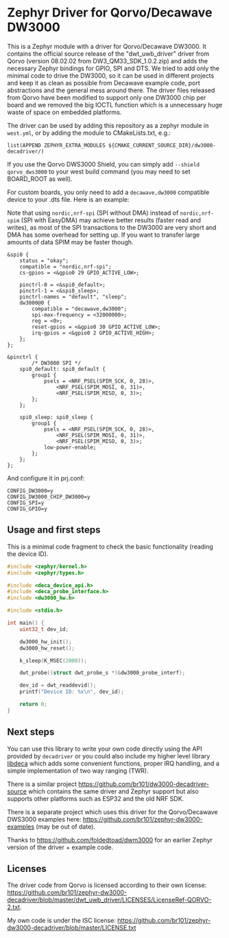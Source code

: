 # Zephyr Driver for Qorvo/Decawave DW3000

This is a Zephyr module with a driver for Qorvo/Decawave DW3000. It contains the
official source release of the "dwt_uwb_driver" driver from Qorvo 
(version 08.02.02 from DW3_QM33_SDK_1.0.2.zip) and adds the necessary Zephyr
bindings for GPIO, SPI and DTS. We tried to add only the minimal code to drive
the DW3000, so it can be used in different projects and keep it as clean as
possible from Decawave example code, port abstractions and the general mess
around there. The driver files released from Qorvo have been modified to support
only one DW3000 chip per board and we removed the big IOCTL function which is
a unnecessary huge waste of space on embedded platforms.

The driver can be used by adding this repository as a zephyr module in
`west.yml`, or by adding the module to CMakeLists.txt, e.g.:

```
list(APPEND ZEPHYR_EXTRA_MODULES ${CMAKE_CURRENT_SOURCE_DIR}/dw3000-decadriver/)
```

If you use the Qorvo DWS3000 Shield, you can simply add `--shield qorvo_dws3000`
to your west build command (you may need to set BOARD_ROOT as well).

For custom boards, you only need to add a `decawave,dw3000` compatible device to
your .dts file. Here is an example:

Note that using `nordic,nrf-spi` (SPI without DMA) instead of `nordic,nrf-spim`
(SPI with EasyDMA) may achieve better results (faster read and writes), as most
of the SPI transactions to the DW3000 are very short and DMA has some overhead
for setting up. If you want to transfer large amounts of data SPIM may be faster
though.

```
&spi0 {
	status = "okay";
	compatible = "nordic,nrf-spi";
	cs-gpios = <&gpio0 29 GPIO_ACTIVE_LOW>;

	pinctrl-0 = <&spi0_default>;
	pinctrl-1 = <&spi0_sleep>;
	pinctrl-names = "default", "sleep";
	dw3000@0 {
		compatible = "decawave,dw3000";
		spi-max-frequency = <32000000>;
		reg = <0>;
		reset-gpios = <&gpio0 30 GPIO_ACTIVE_LOW>;
		irq-gpios = <&gpio0 2 GPIO_ACTIVE_HIGH>;
	};
};

&pinctrl {
		/* DW3000 SPI */
	spi0_default: spi0_default {
		group1 {
			psels = <NRF_PSEL(SPIM_SCK, 0, 28)>,
				<NRF_PSEL(SPIM_MOSI, 0, 31)>,
				<NRF_PSEL(SPIM_MISO, 0, 3)>;
		};
	};

	spi0_sleep: spi0_sleep {
		group1 {
			psels = <NRF_PSEL(SPIM_SCK, 0, 28)>,
				<NRF_PSEL(SPIM_MOSI, 0, 31)>,
				<NRF_PSEL(SPIM_MISO, 0, 3)>;
			low-power-enable;
		};
	};
};
```

And configure it in prj.conf:

```
CONFIG_DW3000=y
CONFIG_DW3000_CHIP_DW3000=y
CONFIG_SPI=y
CONFIG_GPIO=y
```

## Usage and first steps

This is a minimal code fragment to check the basic functionality (reading the
device ID).

```c
#include <zephyr/kernel.h>
#include <zephyr/types.h>

#include <deca_device_api.h>
#include <deca_probe_interface.h>
#include <dw3000_hw.h>

#include <stdio.h>

int main() {
    uint32_t dev_id;

    dw3000_hw_init();
    dw3000_hw_reset();

    k_sleep(K_MSEC(2000));

    dwt_probe((struct dwt_probe_s *)&dw3000_probe_interf);

    dev_id = dwt_readdevid();
    printf("Device ID: %x\n", dev_id);

    return 0;
}
```

## Next steps

You can use this library to write your own code directly using the API provided
by `decadriver` or you could also include my higher level library
[libdeca](https://github.com/br101/libdeca) which adds some convenient functions,
proper IRQ handling, and a simple implementation of two way ranging (TWR).

There is a similar project https://github.com/br101/dw3000-decadriver-source which
contains the same driver and Zephyr support but also supports other platforms such
as ESP32 and the old NRF SDK.

There is a separate project which uses this driver for the Qorvo/Decawave DWS3000
examples here: https://github.com/br101/zephyr-dw3000-examples (may be out of date).

Thanks to https://github.com/foldedtoad/dwm3000 for an earlier Zephyr version of
the driver + example code.

## Licenses

The driver code from Qorvo is licensed according to their own license: https://github.com/br101/zephyr-dw3000-decadriver/blob/master/dwt_uwb_driver/LICENSES/LicenseRef-QORVO-2.txt.

My own code is under the ISC license: https://github.com/br101/zephyr-dw3000-decadriver/blob/master/LICENSE.txt
